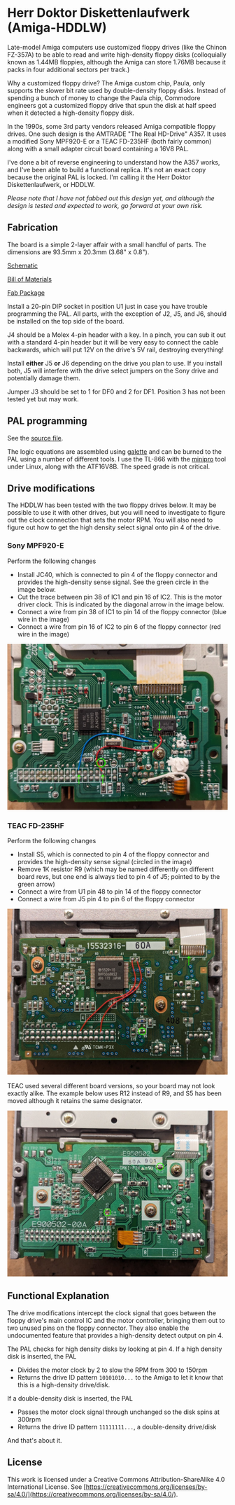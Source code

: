 # Herr Doktor Diskettenlaufwerk (Amiga-HDDLW)

Late-model Amiga computers use customized floppy drives (like the Chinon
FZ-357A) to be able to read and write high-density floppy disks
(colloquially known as 1.44MB floppies, although the Amiga can store 1.76MB
because it packs in four additional sectors per track.)

Why a customized floppy drive? The Amiga custom chip, Paula, only supports
the slower bit rate used by double-density floppy disks. Instead of spending
a bunch of money to change the Paula chip, Commodore engineers got a
customized floppy drive that spun the disk at half speed when it detected
a high-density floppy disk.

In the 1990s, some 3rd party vendors released Amiga compatible floppy drives.
One such design is the AMTRADE "The Real HD-Drive" A357. It uses a modified
Sony MPF920-E or a TEAC FD-235HF (both fairly common) along with a small
adapter circuit board containing a 16V8 PAL.

I've done a bit of reverse engineering to understand how the A357 works,
and I've been able to build a functional replica. It's not an exact copy
because the original PAL is locked. I'm calling it the Herr Doktor
Diskettenlaufwerk, or HDDLW.

*Please note that I have not fabbed out this design yet, and although the
design is tested and expected to work, go forward at your own risk.*

## Fabrication

The board is a simple 2-layer affair with a small handful of parts. The
dimensions are 93.5mm x 20.3mm (3.68" x 0.8").

[Schematic](https://github.com/schlae/amiga-hddlw/blob/main/amiga-hddlw.pdf)

[Bill of Materials](https://github.com/schlae/amiga-hddlw/blob/main/amiga-hddlw.csv)

[Fab Package](https://github.com/schlae/amiga-hddlw/blob/main/fab/amiga-hddlw_rev1.zip)

Install a 20-pin DIP socket in position U1 just in case you have trouble
programming the PAL. All parts, with the exception of J2, J5, and J6, should
be installed on the top side of the board.

J4 should be a Molex 4-pin header with a key. In a pinch, you can sub it out
with a standard 4-pin header but it will be very easy to connect the cable
backwards, which will put 12V on the drive's 5V rail, destroying everything!

Install **either** J5 **or** J6 depending on the drive you plan to use. If you
install both, J5 will interfere with the drive select jumpers on the Sony
drive and potentially damage them.

Jumper J3 should be set to 1 for DF0 and 2 for DF1. Position 3 has not been
tested yet but may work.

## PAL programming

See the [source file](https://github.com/schlae/amiga-hddlw/blob/main/pal/amiga-hddlw.pld).

The logic equations are assembled using [galette](https://github.com/simon-frankau/galette)
and can be burned to the PAL using a number of different tools. I use the
TL-866 with the [minipro](https://gitlab.com/DavidGriffith/minipro) tool under
Linux, along with the ATF16V8B. The speed grade is not critical.

## Drive modifications

The HDDLW has been tested with the two floppy drives below. It may be possible
to use it with other drives, but you will need to investigate to figure out
the clock connection that sets the motor RPM. You will also need to figure
out how to get the high density select signal onto pin 4 of the drive.

### Sony MPF920-E

Perform the following changes

* Install JC40, which is connected to pin 4 of the floppy connector and
provides the high-density sense signal. See the green circle in the image below.
* Cut the trace between pin 38 of IC1 and pin 16 of IC2. This is the motor
driver clock. This is indicated by the diagonal arrow in the image below.
* Connect a wire from pin 38 of IC1 to pin 14 of the floppy connector (blue
wire in the image)
* Connect a wire from pin 16 of IC2 to pin 6 of the floppy connector (red
wire in the image)

![Modifications on the Sony MPF920-E](https://github.com/schlae/amiga-hddlw/blob/main/photos/sony_modded.jpg)

### TEAC FD-235HF

Perform the following changes

* Install S5, which is connected to pin 4 of the floppy connector and
provides the high-density sense signal (circled in the image)
* Remove 1K resistor R9 (which may be named differently on different board
revs, but one end is always tied to pin 4 of J5; pointed to by the green
arrow)
* Connect a wire from U1 pin 48 to pin 14 of the floppy connector
* Connect a wire from J5 pin 4 to pin 6 of the floppy connector

![Modifications on the TEAC FD-235HF](https://github.com/schlae/amiga-hddlw/blob/main/photos/teac_modded.jpg)

TEAC used several different board versions, so your board may not look exactly
alike. The example below uses R12 instead of R9, and S5 has been moved although
it retains the same designator.

![Alternate TEAC board](https://github.com/schlae/amiga-hddlw/blob/main/photos/teac_variation.jpg)


## Functional Explanation

The drive modifications intercept the clock signal that goes between the
floppy drive's main control IC and the motor controller, bringing them out
to two unused pins on the floppy connector. They also enable the undocumented
feature that provides a high-density detect output on pin 4.

The PAL checks for high density disks by looking at pin 4. If a high density
disk is inserted, the PAL

* Divides the motor clock by 2 to slow the RPM from 300 to 150rpm
* Returns the drive ID pattern `10101010...` to the Amiga to let it know that
this is a high-density drive/disk.

If a double-density disk is inserted, the PAL

* Passes the motor clock signal through unchanged so the disk spins at 300rpm
* Returns the drive ID pattern `11111111...`, a double-density drive/disk

And that's about it.

## License
This work is licensed under a Creative Commons Attribution-ShareAlike 4.0
International License. See [https://creativecommons.org/licenses/by-sa/4.0/](https://creativecommons.org/licenses/by-sa/4.0/).

